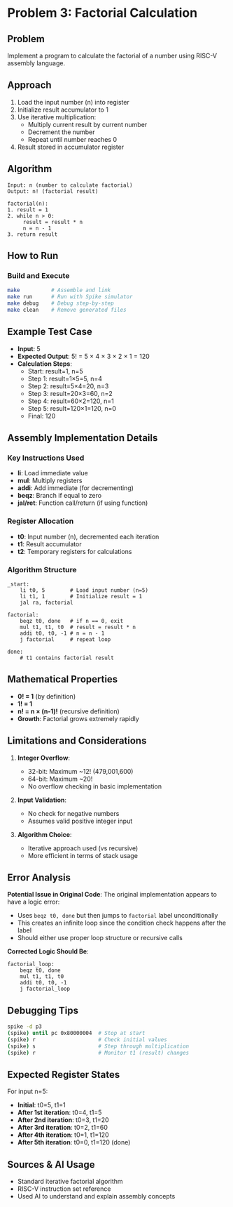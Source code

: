# Problem 3: Factorial Calculation

## Problem
Implement a program to calculate the factorial of a number using RISC-V assembly language.

## Approach
1. Load the input number (n) into register
2. Initialize result accumulator to 1
3. Use iterative multiplication:
   - Multiply current result by current number
   - Decrement the number
   - Repeat until number reaches 0
4. Result stored in accumulator register

## Algorithm
```
Input: n (number to calculate factorial)
Output: n! (factorial result)

factorial(n):
1. result = 1
2. while n > 0:
     result = result * n
     n = n - 1
3. return result
```

## How to Run

### Build and Execute
```bash
make          # Assemble and link
make run      # Run with Spike simulator
make debug    # Debug step-by-step
make clean    # Remove generated files
```

## Example Test Case
- **Input**: 5
- **Expected Output**: 5! = 5 × 4 × 3 × 2 × 1 = 120
- **Calculation Steps**:
  - Start: result=1, n=5
  - Step 1: result=1×5=5, n=4
  - Step 2: result=5×4=20, n=3
  - Step 3: result=20×3=60, n=2
  - Step 4: result=60×2=120, n=1
  - Step 5: result=120×1=120, n=0
  - Final: 120

## Assembly Implementation Details

### Key Instructions Used
- **li**: Load immediate value
- **mul**: Multiply registers
- **addi**: Add immediate (for decrementing)
- **beqz**: Branch if equal to zero
- **jal/ret**: Function call/return (if using function)

### Register Allocation
- **t0**: Input number (n), decremented each iteration
- **t1**: Result accumulator
- **t2**: Temporary registers for calculations

### Algorithm Structure
```assembly
_start:
    li t0, 5        # Load input number (n=5)
    li t1, 1        # Initialize result = 1
    jal ra, factorial

factorial:
    beqz t0, done   # if n == 0, exit
    mul t1, t1, t0  # result = result * n
    addi t0, t0, -1 # n = n - 1
    j factorial     # repeat loop

done:
    # t1 contains factorial result
```

## Mathematical Properties
- **0! = 1** (by definition)
- **1! = 1**
- **n! = n × (n-1)!** (recursive definition)
- **Growth**: Factorial grows extremely rapidly

## Limitations and Considerations
1. **Integer Overflow**: 
   - 32-bit: Maximum ~12! (479,001,600)
   - 64-bit: Maximum ~20! 
   - No overflow checking in basic implementation

2. **Input Validation**:
   - No check for negative numbers
   - Assumes valid positive integer input

3. **Algorithm Choice**:
   - Iterative approach used (vs recursive)
   - More efficient in terms of stack usage

## Error Analysis
**Potential Issue in Original Code**: The original implementation appears to have a logic error:
- Uses `beqz t0, done` but then jumps to `factorial` label unconditionally
- This creates an infinite loop since the condition check happens after the label
- Should either use proper loop structure or recursive calls

**Corrected Logic Should Be**:
```assembly
factorial_loop:
    beqz t0, done
    mul t1, t1, t0
    addi t0, t0, -1
    j factorial_loop
```

## Debugging Tips
```bash
spike -d p3
(spike) until pc 0x80000004  # Stop at start
(spike) r                    # Check initial values
(spike) s                    # Step through multiplication
(spike) r                    # Monitor t1 (result) changes
```

## Expected Register States
For input n=5:
- **Initial**: t0=5, t1=1
- **After 1st iteration**: t0=4, t1=5
- **After 2nd iteration**: t0=3, t1=20
- **After 3rd iteration**: t0=2, t1=60
- **After 4th iteration**: t0=1, t1=120
- **After 5th iteration**: t0=0, t1=120 (done)


## Sources & AI Usage
- Standard iterative factorial algorithm
- RISC-V instruction set reference
- Used AI to understand and explain assembly concepts